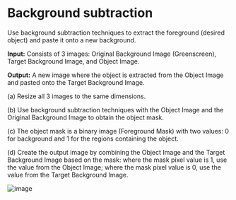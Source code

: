 # **Background subtraction** 

Use background subtraction techniques to extract the foreground (desired object) and paste it onto a new background.

**Input:** Consists of 3 images: Original Background Image (Greenscreen), Target Background Image, and Object Image.

**Output:** A new image where the object is extracted from the Object Image and pasted onto the Target Background Image.

(a) Resize all 3 images to the same dimensions.

(b) Use background subtraction techniques with the Object Image and the Original Background Image to obtain the object mask.

(c) The object mask is a binary image (Foreground Mask) with two values: 0 for background and 1 for the regions containing the object.

(d) Create the output image by combining the Object Image and the Target Background Image based on the mask: where the mask pixel value is 1, use the value from the Object Image; where the mask pixel value is 0, use the value from the Target Background Image.


![image](https://github.com/user-attachments/assets/cf0a3546-cded-4b38-a772-c6026e527e8a)



